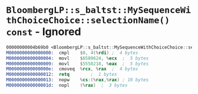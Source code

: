 # `BloombergLP::s_baltst::MySequenceWithChoiceChoice::selectionName() const` - Ignored

```nasm
00000000004b69b0 <BloombergLP::s_baltst::MySequenceWithChoiceChoice::selectionName() const>:
M0000000000000000:	cmpl	$0, 4(%rdi)	;  4 bytes
M0000000000000004:	movl	$6589624, %ecx	;  5 bytes
M0000000000000009:	movl	$5558218, %eax	;  5 bytes
M000000000000000e:	cmoveq	%rcx, %rax	;  4 bytes
M0000000000000012:	retq		;  1 bytes
M0000000000000013:	nopw	%cs:(%rax,%rax)	; 10 bytes
M000000000000001d:	nopl	(%rax)	;  3 bytes
```
